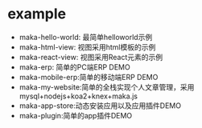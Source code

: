 # example
- maka-hello-world: 最简单helloworld示例
- maka-html-view: 视图采用html模板的示例
- maka-react-view: 视图采用React元素的示例
- maka-erp: 简单的PC端ERP DEMO
- maka-mobile-erp:简单的移动端ERP DEMO
- maka-my-website:简单的全栈实现个人文章管理，采用mysql+nodejs+koa2+knex+maka.js
- maka-app-store:动态安装应用以及应用插件DEMO
- maka-plugin:简单的app插件DEMO


